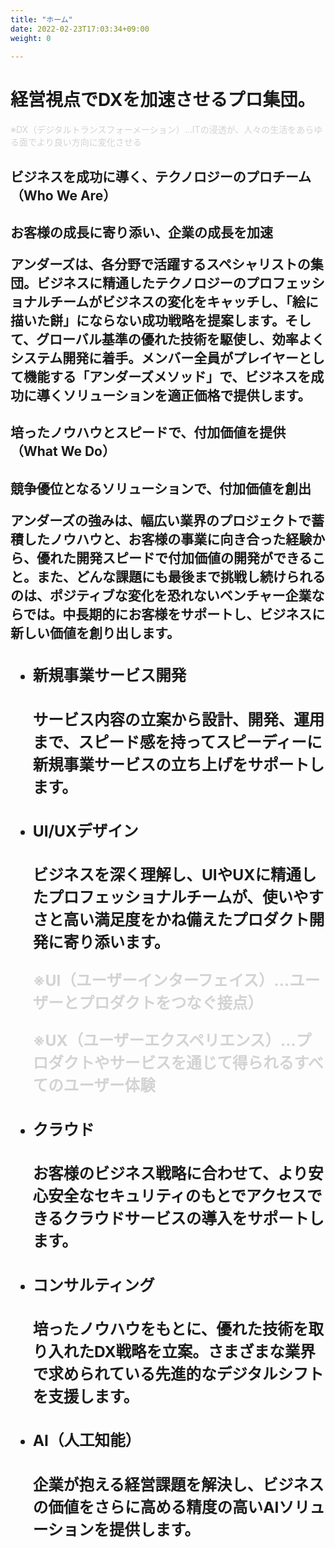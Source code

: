 ```yaml
---
title: "ホーム"
date: 2022-02-23T17:03:34+09:00
weight: 0
 
---
```


<div class="mb-96">

<h1 class="text-7xl font-black mb-8">経営視点でDXを加速させるプロ集団。</h1>

<font color="lightgray">※DX（デジタルトランスフォーメーション）…ITの浸透が、人々の生活をあらゆる面でより良い方向に変化させる</font>  

</div>

<div class="mb-72">

<h2 class="text-5xl font-extrabold">ビジネスを成功に導く、テクノロジーのプロチーム<br>（Who We Are）<h2>

<p class="text-4xl font-bold mt-20 mb-10">お客様の成長に寄り添い、企業の成長を加速</p>

<p class="text-xl w-11/12">アンダーズは、各分野で活躍するスペシャリストの集団。ビジネスに精通したテクノロジーのプロフェッショナルチームがビジネスの変化をキャッチし、「絵に描いた餅」にならない成功戦略を提案します。そして、グローバル基準の優れた技術を駆使し、効率よくシステム開発に着手。メンバー全員がプレイヤーとして機能する「アンダーズメソッド」で、ビジネスを成功に導くソリューションを適正価格で提供します。</p>

</div>

<div class="mb-40">

<h2 class="text-5xl font-extrabold">培ったノウハウとスピードで、付加価値を提供<br>（What We Do）<h2>

<p class="text-4xl font-bold mt-20 mb-10">競争優位となるソリューションで、付加価値を創出</p>

<p class="text-xl w-11/12">アンダーズの強みは、幅広い業界のプロジェクトで蓄積したノウハウと、お客様の事業に向き合った経験から、優れた開発スピードで付加価値の開発ができること。また、どんな課題にも最後まで挑戦し続けられるのは、ポジティブな変化を恐れないベンチャー企業ならでは。中長期的にお客様をサポートし、ビジネスに新しい価値を創り出します。</p>

<ul class="mt-40">

<li class="mb-16">

<h3 class="text-3xl font-bold underline">新規事業サービス開発<h3>
<p class="my-4 text-xl w-11/12">サービス内容の立案から設計、開発、運用まで、スピード感を持ってスピーディーに新規事業サービスの立ち上げをサポートします。</p>

</li>

<li class="mb-16">

<h3 class="text-3xl font-bold underline">UI/UXデザイン<h3>
<p class="my-4 text-xl w-11/12">ビジネスを深く理解し、UIやUXに精通したプロフェッショナルチームが、使いやすさと高い満足度をかね備えたプロダクト開発に寄り添います。</p>  

 <font color="lightgray">※UI（ユーザーインターフェイス）…ユーザーとプロダクトをつなぐ接点）</font> 

 <font color="lightgray">※UX（ユーザーエクスペリエンス）…プロダクトやサービスを通じて得られるすべてのユーザー体験</font>

</li>

<li class="mb-16">

<h3 class="text-3xl font-bold underline">クラウド<h3>
<p class="my-4 text-xl w-11/12">お客様のビジネス戦略に合わせて、より安心安全なセキュリティのもとでアクセスできるクラウドサービスの導入をサポートします。</p>

</li>

<li class="mb-16">

<h3 class="text-3xl font-bold underline">コンサルティング<h3>
<p class="my-4 text-xl w-11/12">培ったノウハウをもとに、優れた技術を取り入れたDX戦略を立案。さまざまな業界で求められている先進的なデジタルシフトを支援します。</p>

</li>

<li>

<h3 class="text-3xl font-bold underline">AI（人工知能）<h3>
<p class="my-4 text-xl w-11/12">企業が抱える経営課題を解決し、ビジネスの価値をさらに高める精度の高いAIソリューションを提供します。</p>

</li>

</ul>

</div>